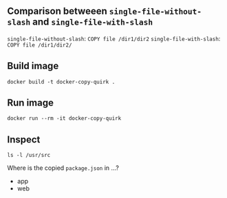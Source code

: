 ## Comparison betweeen `single-file-without-slash` and `single-file-with-slash`

`single-file-without-slash`: `COPY file /dir1/dir2`
`single-file-with-slash`: `COPY file /dir1/dir2/`

## Build image

```
docker build -t docker-copy-quirk .
```

## Run image

```
docker run --rm -it docker-copy-quirk
```

## Inspect

```
ls -l /usr/src
```

Where is the copied `package.json` in ...?
- app
- web
